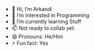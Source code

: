 - 👋 Hi, I’m Arkandi
- 👀 I’m interested in Programming 
- 🌱 I’m currently learning Stuff
- 📫 Not ready to collab yet.
- 😄 Pronouns: He/Him
- ⚡ Fun fact: Yes

<!---
lemaopisang/lemaopisang is a ✨ special ✨ repository because its `README.md` (this file) appears on your GitHub profile.
You can click the Preview link to take a look at your changes.
--->
